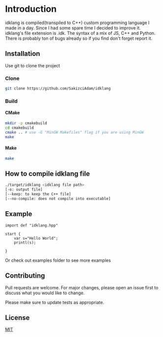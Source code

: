 # Introduction

idklang is compiled(transpiled to C++) custom programming language I made in a day. Since I had some spare time I decided to improve it. idklang's file extension is .idk. The syntax of a mix of JS, C++ and Python. There is probably ton of bugs already so if you find don't forget report it.

## Installation

Use git to clone the project

### Clone

```bash
git clone https://github.com/SakizciAdam/idklang
```

### Build

#### CMake

```bash
mkdir -p cmakebuild
cd cmakebuild
cmake .. # use -G "MinGW Makefiles" flag if you are using MinGW
make
```

#### Make

```bash
make
```

## How to compile idklang file

```bash
./target/idklang <idklang file path> 
[-o: output file] 
[--keep: to keep the C++ file] 
[--no-compile: does not compile into executable]
```

## Example

```
import def "idklang.hpp"

start {
    var s="Hello World";
    printl(s);
    
}
```

Or check out examples folder to see more examples

## Contributing
Pull requests are welcome. For major changes, please open an issue first to discuss what you would like to change.

Please make sure to update tests as appropriate.

## License
[MIT](https://choosealicense.com/licenses/mit/)
